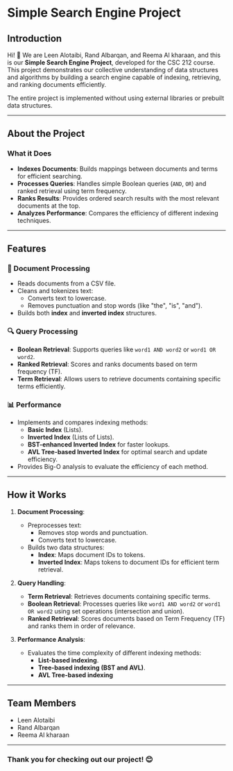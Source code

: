 # Simple Search Engine Project

## Introduction

Hi! 👋 We are Leen Alotaibi, Rand Albarqan, and Reema Al kharaan, and this is our **Simple Search Engine Project**, developed for the CSC 212 course. This project demonstrates our collective understanding of data structures and algorithms by building a search engine capable of indexing, retrieving, and ranking documents efficiently. 

The entire project is implemented without using external libraries or prebuilt data structures.

---

## About the Project

### What it Does
- **Indexes Documents**: Builds mappings between documents and terms for efficient searching.
- **Processes Queries**: Handles simple Boolean queries (`AND`, `OR`) and ranked retrieval using term frequency.
- **Ranks Results**: Provides ordered search results with the most relevant documents at the top.
- **Analyzes Performance**: Compares the efficiency of different indexing techniques.

---

## Features

### 📄 Document Processing
- Reads documents from a CSV file.
- Cleans and tokenizes text:
  - Converts text to lowercase.
  - Removes punctuation and stop words (like "the", "is", "and").
- Builds both **index** and **inverted index** structures.

### 🔍 Query Processing
- **Boolean Retrieval**: Supports queries like `word1 AND word2` or `word1 OR word2`.
- **Ranked Retrieval**: Scores and ranks documents based on term frequency (TF).
- **Term Retrieval**: Allows users to retrieve documents containing specific terms efficiently.

### 📊 Performance
- Implements and compares indexing methods:
  - **Basic Index** (Lists).
  - **Inverted Index** (Lists of Lists).
  - **BST-enhanced Inverted Index** for faster lookups.
  - **AVL Tree-based Inverted Index** for optimal search and update efficiency.
- Provides Big-O analysis to evaluate the efficiency of each method.

---

## How it Works

1. **Document Processing**:
   - Preprocesses text:
     - Removes stop words and punctuation.
     - Converts text to lowercase.
   - Builds two data structures:
     - **Index**: Maps document IDs to tokens.
     - **Inverted Index**: Maps tokens to document IDs for efficient term retrieval.
   
2. **Query Handling**:
   - **Term Retrieval**: Retrieves documents containing specific terms.
   - **Boolean Retrieval**: Processes queries like `word1 AND word2` or `word1 OR word2` using set operations (intersection and union).
   - **Ranked Retrieval**: Scores documents based on Term Frequency (TF) and ranks them in order of relevance.

3. **Performance Analysis**:
   - Evaluates the time complexity of different indexing methods:
     - **List-based indexing**.
     - **Tree-based indexing (BST and AVL)**.
     - **AVL Tree-based indexing** 
   
---

## Team Members

- Leen Alotaibi
- Rand Albarqan
- Reema Al kharaan

---

### Thank you for checking out our project! 😊 
